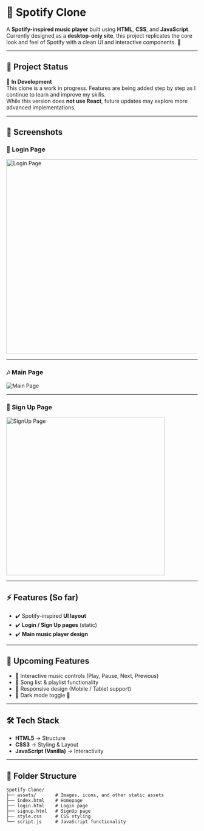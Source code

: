 # 🎵 Spotify Clone  

A **Spotify-inspired music player** built using **HTML**, **CSS**, and **JavaScript**.  
Currently designed as a **desktop-only site**, this project replicates the core look and feel of Spotify with a clean UI and interactive components. 🚀  

---

## 📌 Project Status  
🚧 **In Development**  
This clone is a work in progress. Features are being added step by step as I continue to learn and improve my skills.  
While this version does **not use React**, future updates may explore more advanced implementations.  

---

## 📸 Screenshots  

### 🔑 Login Page  
<img width="513" alt="Login Page" src="https://github.com/user-attachments/assets/a199ebed-5d99-4eb9-a60d-fae5627dfd1d">  

---

### 🎶 Main Page  
![Main Page](https://github.com/SonuR12/Spotify-Clone/blob/main/spotify%20%20clone/assets/Spotify.png)  

---

### 📝 Sign Up Page  
<img width="417" alt="SignUp Page" src="https://github.com/user-attachments/assets/b99374eb-ee1f-4c3f-832a-638197840987">  

---

## ⚡ Features (So far)  
- ✔️ Spotify-inspired **UI layout**  
- ✔️ **Login / Sign Up pages** (static)  
- ✔️ **Main music player design**  

---

## 🚀 Upcoming Features  
- 🔹 Interactive music controls (Play, Pause, Next, Previous)  
- 🔹 Song list & playlist functionality  
- 🔹 Responsive design (Mobile / Tablet support)  
- 🔹 Dark mode toggle 🌙  

---

## 🛠️ Tech Stack  
- **HTML5** → Structure  
- **CSS3** → Styling & Layout  
- **JavaScript (Vanilla)** → Interactivity  

---

## 📂 Folder Structure  

```plaintext
Spotify-Clone/
├── assets/       # Images, icons, and other static assets
├── index.html    # Homepage
├── login.html    # Login page
├── signup.html   # SignUp page
├── style.css     # CSS styling
└── script.js     # JavaScript functionality
```
